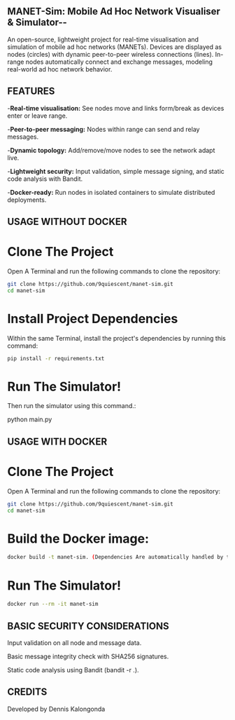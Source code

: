 ## MANET-Sim: Mobile Ad Hoc Network Visualiser & Simulator--
An open-source, lightweight project for real-time visualisation and simulation of mobile ad hoc networks (MANETs). Devices are displayed as nodes (circles) with dynamic peer-to-peer wireless connections (lines). In-range nodes automatically connect and exchange messages, modeling real-world ad hoc network behavior.

## FEATURES
-**Real-time visualisation:** See nodes move and links form/break as devices enter or leave range.

-**Peer-to-peer messaging:** Nodes within range can send and relay messages.

-**Dynamic topology:** Add/remove/move nodes to see the network adapt live.

-**Lightweight security:** Input validation, simple message signing, and static code analysis with Bandit.

-**Docker-ready:** Run nodes in isolated containers to simulate distributed deployments.

## USAGE WITHOUT DOCKER
# Clone The Project
Open A Terminal and run the following commands to clone the repository:
```bash
git clone https://github.com/9quiescent/manet-sim.git
cd manet-sim
```
# Install Project Dependencies
Within the same Terminal, install the project's dependencies by running this command:
```bash
pip install -r requirements.txt
```
# Run The Simulator!
Then run the simulator using this command.:

python main.py

## USAGE WITH DOCKER
# Clone The Project
Open A Terminal and run the following commands to clone the repository:
```bash
git clone https://github.com/9quiescent/manet-sim.git
cd manet-sim
```
# Build the Docker image:
```bash
docker build -t manet-sim. (Dependencies Are automatically handled by the docker file.)
```
# Run The Simulator!
```bash
docker run --rm -it manet-sim
```

## BASIC SECURITY CONSIDERATIONS
Input validation on all node and message data.

Basic message integrity check with SHA256 signatures.

Static code analysis using Bandit (bandit -r .).

## CREDITS
Developed by Dennis Kalongonda

